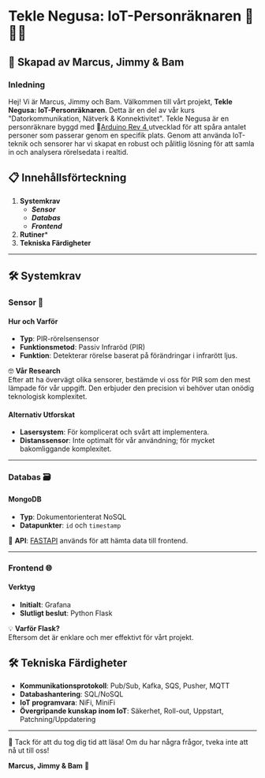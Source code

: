 # Tekle Negusa: IoT-Personräknaren 🧠👥🔢

## 🤝 Skapad av Marcus, Jimmy & Bam

### Inledning

Hej! Vi är Marcus, Jimmy och Bam. Välkommen till vårt projekt, **Tekle Negusa: IoT-Personräknaren**. Detta är en del av vår kurs "Datorkommunikation, Nätverk & Konnektivitet". Tekle Negusa är en personräknare byggd med 🔗[Arduino Rev 4 ](https://www.kjell.com/se/produkter/el-verktyg/elektronik/utvecklingskit/arduino/utvecklingskort/arduino-uno-rev4-wifi-utvecklingskort-p88079) utvecklad för att spåra antalet personer som passerar genom en specifik plats. Genom att använda IoT-teknik och sensorer har vi skapat en robust och pålitlig lösning för att samla in och analysera rörelsedata i realtid.



## 📋 Innehållsförteckning

1. **Systemkrav**
    - ***Sensor***
    - ***Databas***
    - ***Frontend***
2. **Rutiner***
3. **Tekniska Färdigheter**

---

## 🛠 Systemkrav

### Sensor 🎯

#### Hur och Varför

- **Typ**: PIR-rörelsensensor
- **Funktionsmetod**: Passiv Infraröd (PIR)
- **Funktion**: Detekterar rörelse baserat på förändringar i infrarött ljus.

🤓 **Vår Research**  
Efter att ha övervägt olika sensorer, bestämde vi oss för PIR som den mest lämpade för vår uppgift. Den erbjuder den precision vi behöver utan onödig teknologisk komplexitet.

#### Alternativ Utforskat

- **Lasersystem**: För komplicerat och svårt att implementera.
- **Distanssensor**: Inte optimalt för vår användning; för mycket bakomliggande komplexitet.

---

### Databas 🗃️

#### MongoDB

- **Typ**: Dokumentorienterat NoSQL
- **Datapunkter**: `id` och `timestamp`

🔗 **API**: [FASTAPI](https://fastapi.tiangolo.com/) används för att hämta data till frontend.

---

### Frontend 🌐

#### Verktyg

- **Initialt**: Grafana
- **Slutligt beslut**: Python Flask

💡 **Varför Flask?**  
Eftersom det är enklare och mer effektivt för vårt projekt.



## 🛠 Tekniska Färdigheter

- **Kommunikationsprotokoll**: Pub/Sub, Kafka, SQS, Pusher, MQTT
- **Databashantering**: SQL/NoSQL
- **IoT programvara**: NiFi, MiniFi
- **Övergripande kunskap inom IoT**: Säkerhet, Roll-out, Uppstart, Patchning/Uppdatering

---

🙏 Tack för att du tog dig tid att läsa! Om du har några frågor, tveka inte att nå ut till oss!

**Marcus, Jimmy & Bam** 🌟